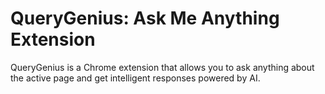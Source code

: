 # QueryGenius: Ask Me Anything Extension

QueryGenius is a Chrome extension that allows you to ask anything about the active page and get intelligent responses powered by AI.
